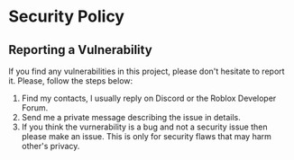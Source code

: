 # Security Policy

## Reporting a Vulnerability

If you find any vulnerabilities in this project, please don't hesitate to report it.
Please, follow the steps below:
1. Find my contacts, I usually reply on Discord or the Roblox Developer Forum.
2. Send me a private message describing the issue in details.
3. If you think the vurnerability is a bug and not a security issue then please make an issue. This is only for security flaws that may harm other's privacy.
